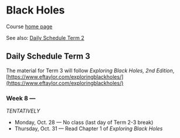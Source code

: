 # Black Holes

Course [home page](./)

See also: [Daily Schedule Term 2](./daily_schedule_term_2.html)

## Daily Schedule Term 3

The material for Term 3 will follow *Exploring Black Holes, 2nd Edition*, [https://www.eftaylor.com/exploringblackholes/](https://www.eftaylor.com/exploringblackholes/)

### Week 8 &mdash;

*TENTATIVELY*

* Monday, Oct. 28 &mdash; No class (last day of Term 2-3 break)
* Thursday, Oct. 31 &mdash; Read Chapter 1 of *Exploring Black Holes*
